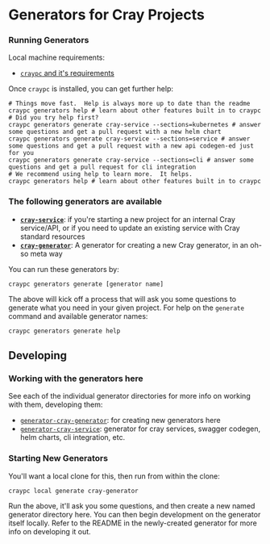 # Generators for Cray Projects

### Running Generators

Local machine requirements:

* [`craypc` and it's requirements](https://stash.us.cray.com/projects/CLOUD/repos/craypc/browse/README.md)

Once `craypc` is installed, you can get further help:

```
# Things move fast.  Help is always more up to date than the readme
craypc generators help # learn about other features built in to craypc
# Did you try help first?
craypc generators generate cray-service --sections=kubernetes # answer some questions and get a pull request with a new helm chart
craypc generators generate cray-service --sections=service # answer some questions and get a pull request with a new api codegen-ed just for you
craypc generators generate cray-service --sections=cli # answer some questions and get a pull request for cli integration
# We recommend using help to learn more.  It helps.
craypc generators help # learn about other features built in to craypc
```

### The following generators are available

* **[`cray-service`](generator-cray-service/)**: if you're starting a new project for an internal Cray service/API, or if you need to update an existing service with Cray standard resources
* **[`cray-generator`](generator-cray-generator/)**: A generator for creating a new Cray generator, in an oh-so meta way

You can run these generators by:

```
craypc generators generate [generator name]
```

The above will kick off a process that will ask you some questions to generate what you need in your given project. For help on the `generate` command and available generator names:

```
craypc generators generate help
```

## Developing

### Working with the generators here

See each of the individual generator directories for more info on working with them, developing them:

* [`generator-cray-generator`](generator-cray-generator/): for creating new generators here
* [`generator-cray-service`](generator-cray-service/): generator for cray services, swagger codegen, helm charts, cli integration, etc.

### Starting New Generators

You'll want a local clone for this, then run from within the clone:

```
craypc local generate cray-generator
```

Run the above, it'll ask you some questions, and then create a new named generator directory here. You can then begin development on the generator itself locally. Refer to the README in the newly-created generator for more info on developing it out.

